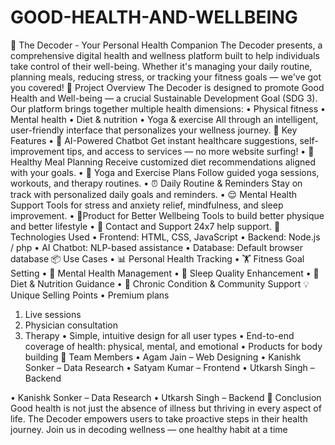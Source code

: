 # GOOD-HEALTH-AND-WELLBEING
🧠 The Decoder - Your Personal Health Companion
The Decoder presents, a comprehensive digital health and wellness platform built to help individuals take control of their well-being. Whether it's managing your daily routine, planning meals, reducing stress, or tracking your fitness goals — we've got you covered!
🚀 Project Overview
The Decoder is designed to promote Good Health and Well-being — a crucial Sustainable Development Goal (SDG 3). Our platform brings together multiple health dimensions:
•	Physical fitness
•	Mental health
•	Diet & nutrition
•	Yoga & exercise
All through an intelligent, user-friendly interface that personalizes your wellness journey.
🎯 Key Features
•	💬 AI-Powered Chatbot
Get instant healthcare suggestions, self-improvement tips, and access to services — no more website surfing!
•	🍱 Healthy Meal Planning
Receive customized diet recommendations aligned with your goals.
•	🧘 Yoga and Exercise Plans
Follow guided yoga sessions, workouts, and therapy routines.
•	⏰ Daily Routine & Reminders
Stay on track with personalized daily goals and reminders.
•	😌 Mental Health Support
Tools for stress and anxiety relief, mindfulness, and sleep improvement.
•	🦾Product for Better Wellbeing 
Tools to build better physique and better lifestyle
•	👥 Contact and Support
24x7 help support.
🧰 Technologies Used
•	Frontend: HTML, CSS, JavaScript
•	Backend: Node.js / php
•	AI Chatbot: NLP-based assistance
•	Database: Default browser database
📦 Use Cases
•	📊 Personal Health Tracking
•	🏋️ Fitness Goal Setting
•	🧠 Mental Health Management
•	🌙 Sleep Quality Enhancement
•	🍎 Diet & Nutrition Guidance
•	🤝 Chronic Condition & Community Support
💡 Unique Selling Points
•	Premium plans
1.	Live sessions
2.	Physician consultation
3.	Therapy 
•	Simple, intuitive design for all user types
•	End-to-end coverage of health: physical, mental, and emotional
•	Products for body building
👥 Team Members
•	Agam Jain – Web Designing
•	Kanishk Sonker – Data Research
•	Satyam Kumar – Frontend
•	Utkarsh Singh – Backend


•	Kanishk Sonker – Data Research
•	Utkarsh Singh – Backend
🏁 Conclusion
Good health is not just the absence of illness but thriving in every aspect of life. The Decoder empowers users to take proactive steps in their health journey. Join us in decoding wellness — one healthy habit at a time

